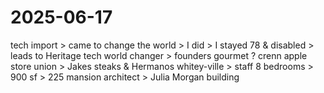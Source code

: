 # 2025-06-17

tech import > came to change the world > I did > I stayed
78 & disabled > leads to Heritage
tech world changer > founders
gourmet ? crenn
apple store
union > Jakes steaks & Hermanos
whitey-ville > staff
8 bedrooms > 900 sf > 225 mansion
architect > Julia Morgan building
